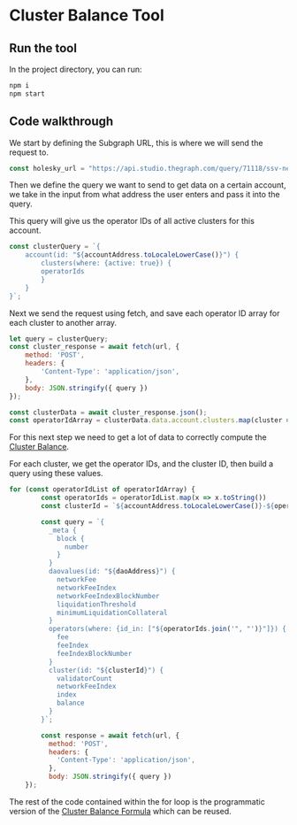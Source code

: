 # Cluster Balance Tool

## Run the tool 

In the project directory, you can run:
``` bash
npm i
npm start
```

## Code walkthrough 

We start by defining the Subgraph URL, this is where we will send the request to.

```javascript
const holesky_url = "https://api.studio.thegraph.com/query/71118/ssv-network-holesky/version/latest";
```

Then we define the query we want to send to get data on a certain account, we take in the input from what address the user enters and pass it into the query.

This query will give us the operator IDs of all active clusters for this account.

```javascript
const clusterQuery = `{
    account(id: "${accountAddress.toLocaleLowerCase()}") {
        clusters(where: {active: true}) {
        operatorIds
        }
    }
}`;
```

Next we send the request using fetch, and save each operator ID array for each cluster to another array.

```javascript
let query = clusterQuery;
const cluster_response = await fetch(url, {
    method: 'POST',
    headers: {
        'Content-Type': 'application/json',
    },
    body: JSON.stringify({ query })
});

const clusterData = await cluster_response.json();
const operatorIdArray = clusterData.data.account.clusters.map(cluster => cluster.operatorIds);
```

For this next step we need to get a lot of data to correctly compute the [Cluster Balance](https://docs.ssv.network/learn/stakers/clusters/cluster-balance). 

For each cluster, we get the operator IDs, and the cluster ID, then build a query using these values. 

``` javascript 
for (const operatorIdList of operatorIdArray) {
        const operatorIds = operatorIdList.map(x => x.toString())
        const clusterId = `${accountAddress.toLocaleLowerCase()}-${operatorIds.join("-")}`

        const query = `{
          _meta {
            block {
              number
            }
          }
          daovalues(id: "${daoAddress}") {
            networkFee
            networkFeeIndex
            networkFeeIndexBlockNumber
            liquidationThreshold
            minimumLiquidationCollateral
          }
          operators(where: {id_in: ["${operatorIds.join('", "')}"]}) {
            fee
            feeIndex
            feeIndexBlockNumber
          }
          cluster(id: "${clusterId}") {
            validatorCount
            networkFeeIndex
            index
            balance
          }
        }`;

        const response = await fetch(url, {
          method: 'POST',
          headers: {
            'Content-Type': 'application/json',
          },
          body: JSON.stringify({ query })
    });
```

The rest of the code contained within the for loop is the programmatic version of the [Cluster Balance Formula](https://docs.ssv.network/learn/stakers/clusters/cluster-balance#cluster-balance-formula) which can be reused.
